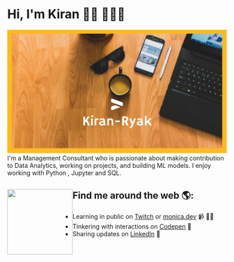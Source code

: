 # Hi, I'm Kiran 👋🏾 👩🏾‍💻

<img src="https://github.com/Kiran-Ryak/Kiran-Ryak/blob/main/_Yellow%20Professional%20Gradient%20Tech%20Internal%20Communication%20Website%20(1).png" alt="banner that says Kiran Ryakala - Management Consultant, Data Analyst and Data Enthusiast">
I'm a Management Consultant who is passionate about making contribution to Data Analytics, working on projects, and building ML models. I enjoy working with Python , Jupyter and SQL.


## Find me around the web 🌎: <a href="https://github.com/sponsors/M0nica"><img align="left" width="150" height="150" src="https://github.com/M0nica/M0nica/blob/main/octomonica/m0nica-octocat-rotating.gif?raw=true"></a>
- Learning in public on <a href="https://www.twitch.tv/blacktechdiva">Twitch</a> or <a href="https://www.monica.dev">monica.dev</a> 📹 ✍🏾
- Tinkering with interactions on <a href="https://codepen.io/m0nica"> Codepen</a> 🏓
- Sharing updates on <a href="https://www.linkedin.com/in/monicampowell/">LinkedIn</a> 💼
